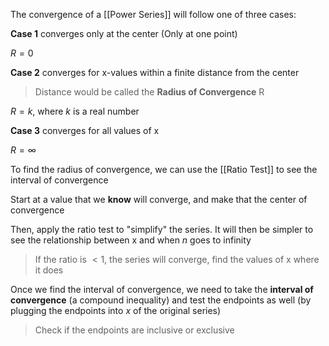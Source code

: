 The convergence of a [[Power Series]] will follow one of three cases:

**Case 1** converges only at the center (Only at one point)

$R = 0$

**Case 2** converges for x-values within a finite distance from the center

> Distance would be called the **Radius of Convergence** R

$R = k$, where $k$ is a real number

**Case 3** converges for all values of x

$R =\infty$

To find the radius of convergence, we can use the [[Ratio Test]] to see the interval of convergence

Start at a value that we **know** will converge, and make that the center of convergence

Then, apply the ratio test to "simplify" the series. It will then be simpler to see the relationship between x and when $n$ goes to infinity

> If the ratio is $<1$, the series will converge, find the values of x where it does

Once we find the interval of convergence, we need to take the **interval of convergence** (a compound inequality) and test the endpoints as well (by plugging the endpoints into $x$ of the original series)

> Check if the endpoints are inclusive or exclusive
